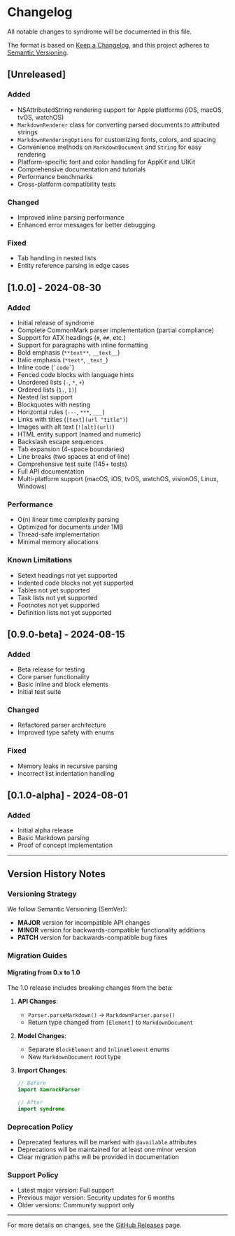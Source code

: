 # Changelog

All notable changes to syndrome will be documented in this file.

The format is based on [Keep a Changelog](https://keepachangelog.com/en/1.0.0/),
and this project adheres to [Semantic Versioning](https://semver.org/spec/v2.0.0.html).

## [Unreleased]

### Added
- NSAttributedString rendering support for Apple platforms (iOS, macOS, tvOS, watchOS)
- `MarkdownRenderer` class for converting parsed documents to attributed strings
- `MarkdownRenderingOptions` for customizing fonts, colors, and spacing
- Convenience methods on `MarkdownDocument` and `String` for easy rendering
- Platform-specific font and color handling for AppKit and UIKit
- Comprehensive documentation and tutorials
- Performance benchmarks
- Cross-platform compatibility tests

### Changed
- Improved inline parsing performance
- Enhanced error messages for better debugging

### Fixed
- Tab handling in nested lists
- Entity reference parsing in edge cases

## [1.0.0] - 2024-08-30

### Added
- Initial release of syndrome
- Complete CommonMark parser implementation (partial compliance)
- Support for ATX headings (`#`, `##`, etc.)
- Support for paragraphs with inline formatting
- Bold emphasis (`**text**`, `__text__`)
- Italic emphasis (`*text*`, `_text_`)
- Inline code (`` `code` ``)
- Fenced code blocks with language hints
- Unordered lists (`-`, `*`, `+`)
- Ordered lists (`1.`, `1)`)
- Nested list support
- Blockquotes with nesting
- Horizontal rules (`---`, `***`, `___`)
- Links with titles (`[text](url "title")`)
- Images with alt text (`![alt](url)`)
- HTML entity support (named and numeric)
- Backslash escape sequences
- Tab expansion (4-space boundaries)
- Line breaks (two spaces at end of line)
- Comprehensive test suite (145+ tests)
- Full API documentation
- Multi-platform support (macOS, iOS, tvOS, watchOS, visionOS, Linux, Windows)

### Performance
- O(n) linear time complexity parsing
- Optimized for documents under 1MB
- Thread-safe implementation
- Minimal memory allocations

### Known Limitations
- Setext headings not yet supported
- Indented code blocks not yet supported
- Tables not yet supported
- Task lists not yet supported
- Footnotes not yet supported
- Definition lists not yet supported

## [0.9.0-beta] - 2024-08-15

### Added
- Beta release for testing
- Core parser functionality
- Basic inline and block elements
- Initial test suite

### Changed
- Refactored parser architecture
- Improved type safety with enums

### Fixed
- Memory leaks in recursive parsing
- Incorrect list indentation handling

## [0.1.0-alpha] - 2024-08-01

### Added
- Initial alpha release
- Basic Markdown parsing
- Proof of concept implementation

---

## Version History Notes

### Versioning Strategy

We follow Semantic Versioning (SemVer):
- **MAJOR** version for incompatible API changes
- **MINOR** version for backwards-compatible functionality additions  
- **PATCH** version for backwards-compatible bug fixes

### Migration Guides

#### Migrating from 0.x to 1.0

The 1.0 release includes breaking changes from the beta:

1. **API Changes**:
   - `Parser.parseMarkdown()` → `MarkdownParser.parse()`
   - Return type changed from `[Element]` to `MarkdownDocument`

2. **Model Changes**:
   - Separate `BlockElement` and `InlineElement` enums
   - New `MarkdownDocument` root type

3. **Import Changes**:
   ```swift
   // Before
   import XamrockParser
   
   // After
   import syndrome
   ```

### Deprecation Policy

- Deprecated features will be marked with `@available` attributes
- Deprecations will be maintained for at least one minor version
- Clear migration paths will be provided in documentation

### Support Policy

- Latest major version: Full support
- Previous major version: Security updates for 6 months
- Older versions: Community support only

---

For more details on changes, see the [GitHub Releases](https://github.com/xamrock/syndrome/releases) page.